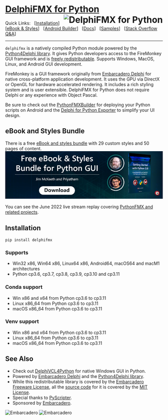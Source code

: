 # <a href="https://github.com/Embarcadero/DelphiFMX4Python/">DelphiFMX for Python<img align="right" alt="DelphiFMX for Python" src="https://raw.githubusercontent.com/Embarcadero/DelphiFMX4Python/main/images/DelphiFMX4Python(256px).png"></a> 

Quick Links: &nbsp;
[[Installation](https://github.com/Embarcadero/DelphiFMX4Python#installation)] &nbsp; [[eBook & Styles](https://embt.co/PythonGUIBundle)] &nbsp; [[Android Builder](https://github.com/Embarcadero/PythonFMXBuilder)] &nbsp; [[Docs](https://github.com/Embarcadero/DelphiFMX4Python/wiki)] &nbsp; [[Samples](https://github.com/Embarcadero/DelphiFMX4Python/tree/main/samples)] &nbsp; [[Stack Overflow Q&A](https://stackoverflow.com/questions/tagged/python+firemonkey)]

---

`delphifmx` is a natively compiled Python module powered by the [Python4Delphi library](https://github.com/embarcadero/python4delphi). It gives Python developers access to the FireMonkey GUI framework and is [freely redistributable](https://github.com/Embarcadero/DelphiFMX4Python/blob/main/LICENSE.md). Supports Windows, MacOS, Linux, and Android GUI development.

FireMonkey is a GUI framework originally from [Embarcadero Delphi](https://www.embarcadero.com/products/delphi) for native cross-platform application development. It uses the GPU via DirectX or OpenGL for hardware accelerated rendering. It includes a rich styling system and is user extensible. DelphiFMX for Python does not require Delphi or any experience with Object Pascal. 

Be sure to check out the [PythonFMXBuilder](https://github.com/Embarcadero/PythonFMXBuilder) for deploying your Python scripts on Android and the [Delphi for Python Exporter](https://github.com/Embarcadero/Delphi4PythonExporter) to simplify your UI design.

## eBook and Styles Bundle

There is a free [eBook and styles bundle](https://embt.co/PythonGUIBundle) with 29 custom styles and 50 pages of content.
 <a href="https://embt.co/PythonGUIBundle"><img alt="Download the free eBook and Python styles bundle." width="750" src="https://raw.githubusercontent.com/Embarcadero/PythonFMXBuilder/main/images/30_Banner_Ebook_GGetting%20Started%20with%20Python%20GUI_830x256.jpg"></a>
 
 You can see the June 2022 live stream replay covering [PythonFMX and related projects](https://youtu.be/Ccfe0rbwgcM).

## Installation

    pip install delphifmx
   
### Supports
* Win32 x86, Win64 x86, Linux64 x86, Android64, macOS64 and macM1 architectures
* Python cp3.6, cp3.7, cp3.8, cp3.9, cp3.10 and cp3.11

### Conda support
* Win x86 and x64 from Python cp3.6 to cp3.11 
* Linux x86_64 from Python cp3.6 to cp3.11
* macOS x86_64 from Python cp3.6 to cp3.11

### Venv support
* Win x86 and x64 from Python cp3.6 to cp3.11 
* Linux x86_64 from Python cp3.6 to cp3.11
* macOS x86_64 from Python cp3.6 to cp3.11

## See Also

 - Check out [DelphiVCL4Python](https://github.com/Embarcadero/DelphiVCL4Python) for native Windows GUI in Python.
 - Powered by [Embarcadero Delphi](https://www.embarcadero.com/products/delphi) and the [Python4Delphi library](https://github.com/Embarcadero/python4delphi).
 - While this redistributable library is covered by the [Embarcadero Freeware License](https://github.com/Embarcadero/DelphiFMX4Python/blob/main/LICENSE.md), all the [source code](https://github.com/Embarcadero/python4delphi) for it is covered by the [MIT License](https://github.com/Embarcadero/python4delphi/blob/master/LICENSE).
 - Special thanks to [PyScripter](https://github.com/pyscripter/). 
 - Sponsored by [Embarcadero](https://www.embarcadero.com/). 

![Embarcadero](https://raw.githubusercontent.com/Embarcadero/DelphiFMX4Python/main/images/Embarcadero-Black-50px.png#gh-light-mode-only)
![Embarcadero](https://raw.githubusercontent.com/Embarcadero/DelphiFMX4Python/main/images/Embarcadero-White-50px.png#gh-dark-mode-only])
